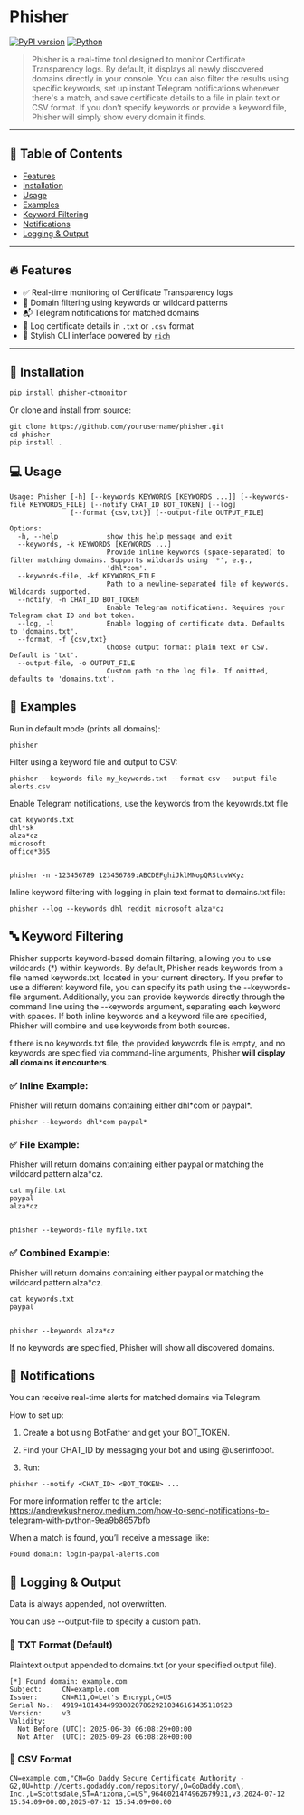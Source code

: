 # Phisher

[![PyPI version](https://img.shields.io/pypi/v/phisher)](https://pypi.org/project/phisher/) [![Python](https://img.shields.io/badge/python-3.7%2B-green)](https://www.python.org/)

> Phisher is a real-time tool designed to monitor Certificate Transparency logs. By default, it displays all newly discovered domains directly in your console. You can also filter the results using specific keywords, set up instant Telegram notifications whenever there's a match, and save certificate details to a file in plain text or CSV format. If you don’t specify keywords or provide a keyword file, Phisher will simply show every domain it finds.

---

## 📖 Table of Contents

- [Features](#features)
- [Installation](#installation)
- [Usage](#usage)
- [Examples](#examples)
- [Keyword Filtering](#keyword-filtering)
- [Notifications](#notifications)
- [Logging & Output](#logging--output)
---

## 🔥 Features

- ✅ Real-time monitoring of Certificate Transparency logs
- 🔎 Domain filtering using keywords or wildcard patterns
- 📬 Telegram notifications for matched domains
- 📄 Log certificate details in `.txt` or `.csv` format
- 🎨 Stylish CLI interface powered by [`rich`](https://github.com/Textualize/rich)


---

## 🚀 Installation

```bash
pip install phisher-ctmonitor
```

Or clone and install from source:

```
git clone https://github.com/yourusername/phisher.git
cd phisher
pip install .
```

## 💻 Usage

```
Usage: Phisher [-h] [--keywords KEYWORDS [KEYWORDS ...]] [--keywords-file KEYWORDS_FILE] [--notify CHAT_ID BOT_TOKEN] [--log]
               [--format {csv,txt}] [--output-file OUTPUT_FILE]

Options:
  -h, --help            show this help message and exit
  --keywords, -k KEYWORDS [KEYWORDS ...]
                        Provide inline keywords (space-separated) to filter matching domains. Supports wildcards using '*', e.g.,
                        'dhl*com'.
  --keywords-file, -kf KEYWORDS_FILE
                        Path to a newline-separated file of keywords. Wildcards supported.
  --notify, -n CHAT_ID BOT_TOKEN
                        Enable Telegram notifications. Requires your Telegram chat ID and bot token.
  --log, -l             Enable logging of certificate data. Defaults to 'domains.txt'.
  --format, -f {csv,txt}
                        Choose output format: plain text or CSV. Default is 'txt'.
  --output-file, -o OUTPUT_FILE
                        Custom path to the log file. If omitted, defaults to 'domains.txt'.
```

## 🎯 Examples

Run in default mode (prints all domains):

```
phisher
```

Filter using a keyword file and output to CSV:

```
phisher --keywords-file my_keywords.txt --format csv --output-file alerts.csv
```

Enable Telegram notifications, use the keywords from the keyowrds.txt file

```
cat keywords.txt
dhl*sk
alza*cz
microsoft
office*365


phisher -n -123456789 123456789:ABCDEFghiJklMNopQRStuvWXyz
```

Inline keyword filtering with logging in plain text format to domains.txt file:
```
phisher --log --keywords dhl reddit microsoft alza*cz
```

## 🔤 Keyword Filtering

Phisher supports keyword-based domain filtering, allowing you to use wildcards (*) within keywords. By default, Phisher reads keywords from a file named keywords.txt, located in your current directory. If you prefer to use a different keyword file, you can specify its path using the --keywords-file argument. Additionally, you can provide keywords directly through the command line using the --keywords argument, separating each keyword with spaces. If both inline keywords and a keyword file are specified, Phisher will combine and use keywords from both sources. 

f there is no keywords.txt file, the provided keywords file is empty, and no keywords are specified via command-line arguments, Phisher **will display all domains it encounters**.

### ✅ Inline Example:

Phisher will return domains containing either dhl\*com or paypal\*.

```
phisher --keywords dhl*com paypal*
```

### ✅ File Example:

Phisher will return domains containing either paypal or matching the wildcard pattern alza*cz.

```
cat myfile.txt
paypal
alza*cz


phisher --keywords-file myfile.txt
```

### ✅ Combined Example:

Phisher will return domains containing either paypal or matching the wildcard pattern alza*cz.

```
cat keywords.txt
paypal


phisher --keywords alza*cz
```

If no keywords are specified, Phisher will show all discovered domains.

## 🔔 Notifications

You can receive real-time alerts for matched domains via Telegram.

How to set up:

1. Create a bot using BotFather and get your BOT_TOKEN.

2. Find your CHAT_ID by messaging your bot and using @userinfobot.

3. Run:
```
phisher --notify <CHAT_ID> <BOT_TOKEN> ...
```

For more information reffer to the article: https://andrewkushnerov.medium.com/how-to-send-notifications-to-telegram-with-python-9ea9b8657bfb

When a match is found, you’ll receive a message like:

```
Found domain: login-paypal-alerts.com
```

## 📝 Logging & Output

Data is always appended, not overwritten.

You can use --output-file to specify a custom path.

### 🔹 TXT Format (Default)

Plaintext output appended to domains.txt (or your specified output file).

```
[*] Found domain: example.com
Subject:     CN=example.com
Issuer:      CN=R11,O=Let's Encrypt,C=US
Serial No.:  491941814344993082078629210346161435118923
Version:     v3
Validity:
  Not Before (UTC): 2025-06-30 06:08:29+00:00
  Not After  (UTC): 2025-09-28 06:08:28+00:00
```
### 🔹 CSV Format

```
CN=example.com,"CN=Go Daddy Secure Certificate Authority - G2,OU=http://certs.godaddy.com/repository/,O=GoDaddy.com\, Inc.,L=Scottsdale,ST=Arizona,C=US",9646021474962679931,v3,2024-07-12 15:54:09+00:00,2025-07-12 15:54:09+00:00
```
